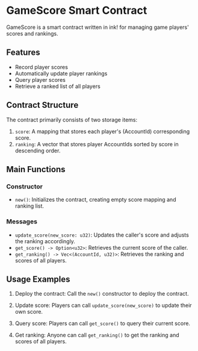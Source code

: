 # GameScore Smart Contract

GameScore is a smart contract written in ink! for managing game players' scores and rankings.

## Features

- Record player scores
- Automatically update player rankings
- Query player scores
- Retrieve a ranked list of all players

## Contract Structure

The contract primarily consists of two storage items:

1. `score`: A mapping that stores each player's (AccountId) corresponding score.
2. `ranking`: A vector that stores player AccountIds sorted by score in descending order.

## Main Functions

### Constructor

- `new()`: Initializes the contract, creating empty score mapping and ranking list.

### Messages

- `update_score(new_score: u32)`: Updates the caller's score and adjusts the ranking accordingly.
- `get_score() -> Option<u32>`: Retrieves the current score of the caller.
- `get_ranking() -> Vec<(AccountId, u32)>`: Retrieves the ranking and scores of all players.

## Usage Examples

1. Deploy the contract:
   Call the `new()` constructor to deploy the contract.

2. Update score:
   Players can call `update_score(new_score)` to update their own score.

3. Query score:
   Players can call `get_score()` to query their current score.

4. Get ranking:
   Anyone can call `get_ranking()` to get the ranking and scores of all players.
